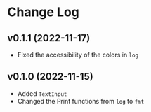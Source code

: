 # Change Log

## v0.1.1 (2022-11-17)
- Fixed the accessibility of the colors in `log`

## v0.1.0 (2022-11-15)
- Added `TextInput`
- Changed the Print functions from `log` to `fmt`